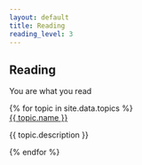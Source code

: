 ```yaml
---
layout: default
title: Reading
reading_level: 3
---
```

<section class='content'>
    <h1 class="fb">Reading</h1>
    <p class="line"><span>You are what you read</span></p>
    <div class="flex-wrap">
        {% for topic in site.data.topics %}
        <div class="topic-block sky-bg">
            <a class="fs30 fb topic" href="{{ topic.url }}">{{ topic.name }}</a>
            <p>{{ topic.description }}</p>
        </div>
        {% endfor %}
    </div>
</section>
